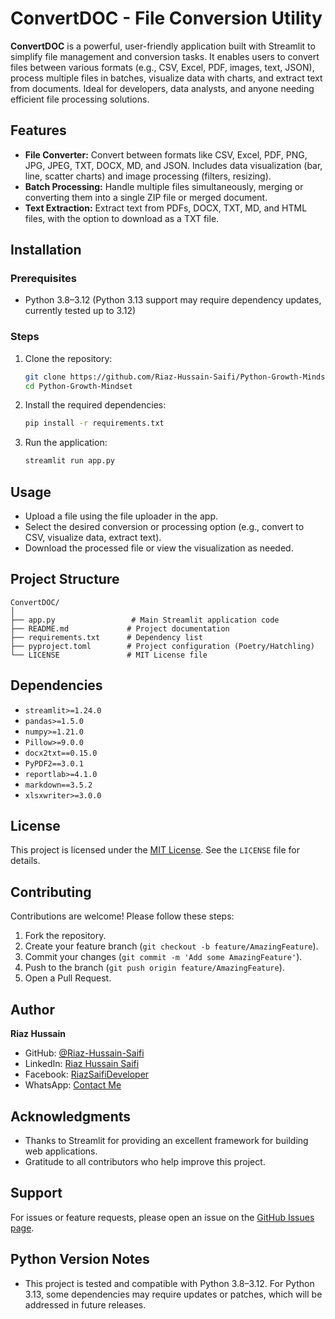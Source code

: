 # ConvertDOC - File Conversion Utility

**ConvertDOC** is a powerful, user-friendly application built with Streamlit to simplify file management and conversion tasks. It enables users to convert files between various formats (e.g., CSV, Excel, PDF, images, text, JSON), process multiple files in batches, visualize data with charts, and extract text from documents. Ideal for developers, data analysts, and anyone needing efficient file processing solutions.

## Features
- **File Converter:** Convert between formats like CSV, Excel, PDF, PNG, JPG, JPEG, TXT, DOCX, MD, and JSON. Includes data visualization (bar, line, scatter charts) and image processing (filters, resizing).
- **Batch Processing:** Handle multiple files simultaneously, merging or converting them into a single ZIP file or merged document.
- **Text Extraction:** Extract text from PDFs, DOCX, TXT, MD, and HTML files, with the option to download as a TXT file.

## Installation

### Prerequisites
- Python 3.8–3.12 (Python 3.13 support may require dependency updates, currently tested up to 3.12)

### Steps
1. Clone the repository:
   ```bash
   git clone https://github.com/Riaz-Hussain-Saifi/Python-Growth-Mindset.git
   cd Python-Growth-Mindset
   ```

2. Install the required dependencies:
   ```bash
   pip install -r requirements.txt
   ```

3. Run the application:
   ```bash
   streamlit run app.py
   ```

## Usage
- Upload a file using the file uploader in the app.
- Select the desired conversion or processing option (e.g., convert to CSV, visualize data, extract text).
- Download the processed file or view the visualization as needed.

## Project Structure
```
ConvertDOC/
│
├── app.py                 # Main Streamlit application code
├── README.md             # Project documentation
├── requirements.txt      # Dependency list
├── pyproject.toml        # Project configuration (Poetry/Hatchling)
└── LICENSE               # MIT License file
```

## Dependencies
- `streamlit>=1.24.0`
- `pandas>=1.5.0`
- `numpy>=1.21.0`
- `Pillow>=9.0.0`
- `docx2txt==0.15.0`
- `PyPDF2==3.0.1`
- `reportlab>=4.1.0`
- `markdown==3.5.2`
- `xlsxwriter>=3.0.0`

## License
This project is licensed under the [MIT License](LICENSE). See the `LICENSE` file for details.

## Contributing
Contributions are welcome! Please follow these steps:
1. Fork the repository.
2. Create your feature branch (`git checkout -b feature/AmazingFeature`).
3. Commit your changes (`git commit -m 'Add some AmazingFeature'`).
4. Push to the branch (`git push origin feature/AmazingFeature`).
5. Open a Pull Request.

## Author
**Riaz Hussain**
- GitHub: [@Riaz-Hussain-Saifi](https://github.com/Riaz-Hussain-Saifi)
- LinkedIn: [Riaz Hussain Saifi](https://www.linkedin.com/in/riaz-hussain-saifi)
- Facebook: [RiazSaifiDeveloper](https://www.facebook.com/RiazSaifiDeveloper)
- WhatsApp: [Contact Me](https://wa.me/+923000321640)

## Acknowledgments
- Thanks to Streamlit for providing an excellent framework for building web applications.
- Gratitude to all contributors who help improve this project.

## Support
For issues or feature requests, please open an issue on the [GitHub Issues page](https://github.com/Riaz-Hussain-Saifi/Python-Growth-Mindset/issues).

## Python Version Notes
- This project is tested and compatible with Python 3.8–3.12. For Python 3.13, some dependencies may require updates or patches, which will be addressed in future releases.
